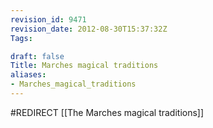 ```yaml
---
revision_id: 9471
revision_date: 2012-08-30T15:37:32Z
Tags:

draft: false
Title: Marches magical traditions
aliases:
- Marches_magical_traditions
---
```

#REDIRECT [[The Marches magical traditions]]